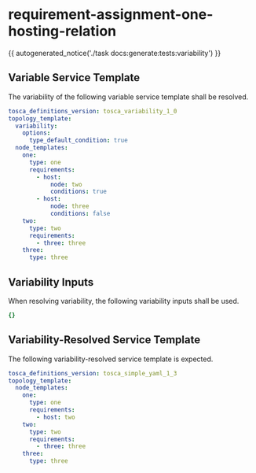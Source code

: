 # requirement-assignment-one-hosting-relation

{{ autogenerated_notice('./task docs:generate:tests:variability') }}


## Variable Service Template

The variability of the following variable service template shall be resolved.

```yaml linenums="1"
tosca_definitions_version: tosca_variability_1_0
topology_template:
  variability:
    options:
      type_default_condition: true
  node_templates:
    one:
      type: one
      requirements:
        - host:
            node: two
            conditions: true
        - host:
            node: three
            conditions: false
    two:
      type: two
      requirements:
        - three: three
    three:
      type: three
```

## Variability Inputs

When resolving variability, the following variability inputs shall be used.

```yaml linenums="1"
{}
```



## Variability-Resolved Service Template

The following variability-resolved service template is expected.

```yaml linenums="1"
tosca_definitions_version: tosca_simple_yaml_1_3
topology_template:
  node_templates:
    one:
      type: one
      requirements:
        - host: two
    two:
      type: two
      requirements:
        - three: three
    three:
      type: three
```

